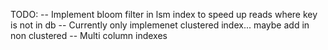 TODO:
-- Implement bloom filter in lsm index to speed up reads where key is not in db
-- Currently only implemenet clustered index... maybe add in non clustered
-- Multi column indexes